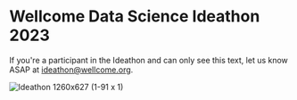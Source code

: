 # Wellcome Data Science Ideathon 2023

If you're a participant in the Ideathon and can only see this text, let us know ASAP at [ideathon@wellcome.org](mailto:ideathon@wellcome.org).

![Ideathon 1260x627 (1-91 x 1)](https://user-images.githubusercontent.com/25639974/235926684-bcfce1cc-8479-47a2-9bc8-f6137f3671f3.png)

